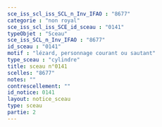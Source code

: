 ```yaml
---
sce_iss_scl_iss_SCL_n_Inv_IFAO : "8677"
categorie : "non royal"
sce_iss_scl_iss_SCE_id_sceau : "0141"
typeObjet : "Sceau"
sce_iss_SCL_n_Inv_IFAO : "8677"
id_sceau : "0141"
motif : "lézard, personnage courant ou sautant"
type_sceau : "cylindre"
title: sceau n°0141
scelles: "8677"
notes: ""
contrescellement: ""
id_notice: 0141
layout: notice_sceau
type: sceau
partie: 2
---
```

